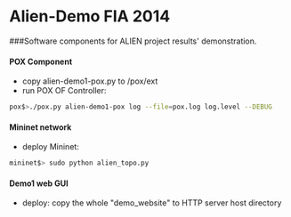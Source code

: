 Alien-Demo FIA 2014 
==========
###Software components for ALIEN project results' demonstration.

#### POX Component 
- copy alien-demo1-pox.py to /pox/ext
- run POX OF Controller: 
```bash
pox$>./pox.py alien-demo1-pox log --file=pox.log log.level --DEBUG
```

#### Mininet network 
- deploy Mininet: 
```bash
mininet$> sudo python alien_topo.py
```

#### Demo1 web GUI
- deploy: copy the whole "demo_website" to HTTP server host directory
